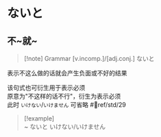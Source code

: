 # ないと

## 不~就~

> [!note] Grammar
> [v.incomp.]/[adj.conj.] ないと

表示不这么做的话就会产生负面或不好的结果  

该句式也可衍生用于表示必须  
原意为"不这样的话不行"，衍生为表示必须  
此时 `いけない`/`いけません` 可省略 #📖ref/std/29
> [!example]  
> ~ ないと いけない/いけません  
